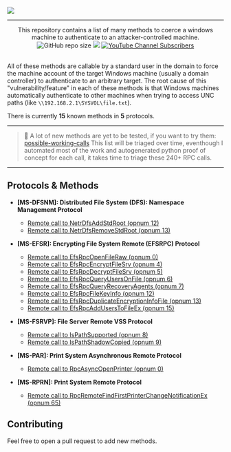 ![](./.github/banner.png)

---

<p align="center">
  This repository contains a list of many methods to coerce a windows machine to authenticate to an attacker-controlled machine.
  <br>
  <img alt="GitHub repo size" src="https://img.shields.io/badge/coerce%20methods-15-brightgreen">
  <a href="https://twitter.com/intent/follow?screen_name=podalirius_" title="Follow"><img src="https://img.shields.io/twitter/follow/podalirius_?label=Podalirius&style=social"></a>
  <a href="https://www.youtube.com/c/Podalirius_?sub_confirmation=1" title="Subscribe"><img alt="YouTube Channel Subscribers" src="https://img.shields.io/youtube/channel/subscribers/UCF_x5O7CSfr82AfNVTKOv_A?style=social"></a>
  <br>
  <br>
</p>

All of these methods are callable by a standard user in the domain to force the machine account of the target Windows machine (usually a domain controller) to authenticate to an arbitrary target. The root cause of this "vulnerability/feature" in each of these methods is that Windows machines automatically authenticate to other machines when trying to access UNC paths (like `\\192.168.2.1\SYSVOL\file.txt`).

There is currently **15** known methods in **5** protocols.

---

> 🎉 A lot of new methods are yet to be tested, if you want to try them: [possible-working-calls](./possible-working-calls/)
> This list will be triaged over time, eventhough I automated most of the work and autogenerated python proof of concept for each call, it takes time to triage these 240+ RPC calls.

---

## Protocols & Methods

 + **[MS-DFSNM]: Distributed File System (DFS): Namespace Management Protocol**
    - [Remote call to NetrDfsAddStdRoot (opnum 12)](./methods/%5BMS-DFSNM%5D%20Distributed%20File%20System%20%28DFS%29%20Namespace%20Management%20Protocol/Remote%20call%20to%20NetrDfsAddStdRoot%20(opnum%2012)/README.md)
    - [Remote call to NetrDfsRemoveStdRoot (opnum 13)](./methods/%5BMS-DFSNM%5D%20Distributed%20File%20System%20%28DFS%29%20Namespace%20Management%20Protocol/Remote%20call%20to%20NetrDfsRemoveStdRoot%20(opnum%2013)/README.md)


 + **[MS-EFSR]: Encrypting File System Remote (EFSRPC) Protocol** 
    - [Remote call to EfsRpcOpenFileRaw (opnum 0)](./methods/%5BMS-EFSR%5D%20Encrypting%20File%20System%20Remote%20%28EFSRPC%29%20Protocol/Remote%20call%20to%20EfsRpcOpenFileRaw%20(opnum%200)/README.md) 
    - [Remote call to EfsRpcEncryptFileSrv (opnum 4)](./methods/%5BMS-EFSR%5D%20Encrypting%20File%20System%20Remote%20%28EFSRPC%29%20Protocol/Remote%20call%20to%20EfsRpcEncryptFileSrv%20(opnum%204)/README.md) 
    - [Remote call to EfsRpcDecryptFileSrv (opnum 5)](./methods/%5BMS-EFSR%5D%20Encrypting%20File%20System%20Remote%20%28EFSRPC%29%20Protocol/Remote%20call%20to%20EfsRpcDecryptFileSrv%20(opnum%205)/README.md) 
    - [Remote call to EfsRpcQueryUsersOnFile (opnum 6)](./methods/%5BMS-EFSR%5D%20Encrypting%20File%20System%20Remote%20%28EFSRPC%29%20Protocol/Remote%20call%20to%20EfsRpcQueryUsersOnFile%20(opnum%206)/README.md) 
    - [Remote call to EfsRpcQueryRecoveryAgents (opnum 7)](./methods/%5BMS-EFSR%5D%20Encrypting%20File%20System%20Remote%20%28EFSRPC%29%20Protocol/Remote%20call%20to%20EfsRpcQueryRecoveryAgents%20(opnum%207)/README.md) 
    - [Remote call to EfsRpcFileKeyInfo (opnum 12)](./methods/%5BMS-EFSR%5D%20Encrypting%20File%20System%20Remote%20%28EFSRPC%29%20Protocol/Remote%20call%20to%20EfsRpcFileKeyInfo%20(opnum%2012)/README.md) 
    - [Remote call to EfsRpcDuplicateEncryptionInfoFile (opnum 13)](./methods/%5BMS-EFSR%5D%20Encrypting%20File%20System%20Remote%20%28EFSRPC%29%20Protocol/Remote%20call%20to%20EfsRpcDuplicateEncryptionInfoFile%20(opnum%2013)/README.md) 
    - [Remote call to EfsRpcAddUsersToFileEx (opnum 15)](./methods/%5BMS-EFSR%5D%20Encrypting%20File%20System%20Remote%20%28EFSRPC%29%20Protocol/Remote%20call%20to%20EfsRpcAddUsersToFileEx%20(opnum%2015)/README.md)


 + **[MS-FSRVP]: File Server Remote VSS Protocol**
    - [Remote call to IsPathSupported (opnum 8)](./methods/%5BMS-FSRVP%5D%20File%20Server%20Remote%20VSS%20Protocol/Remote%20call%20to%20IsPathSupported%20(opnum%208)/Remote%20call%20to%20IsPathShadowCopied%20(opnum%209)/README.md)
    - [Remote call to IsPathShadowCopied (opnum 9)](./methods/%5BMS-FSRVP%5D%20File%20Server%20Remote%20VSS%20Protocol/Remote%20call%20to%20IsPathShadowCopied%20(opnum%209)/Remote%20call%20to%20IsPathSupported%20(opnum%208)/README.md) 
    

 + **[MS-PAR]: Print System Asynchronous Remote Protocol** 
    - [Remote call to RpcAsyncOpenPrinter (opnum 0)](./methods/%5BMS-PAR%5D%20Print%20System%20Asynchronous%20Remote%20Protocol/Remote%20call%20to%20RpcAsyncOpenPrinter%20(opnum%200)/README.md) 


 + **[MS-RPRN]: Print System Remote Protocol** 
    - [Remote call to RpcRemoteFindFirstPrinterChangeNotificationEx (opnum 65)](./methods/%5BMS-RPRN%5D%20Print%20System%20Remote%20Protocol/Remote%20call%20to%20RpcRemoteFindFirstPrinterChangeNotificationEx%20(opnum%2065)/README.md)

## Contributing

Feel free to open a pull request to add new methods.
